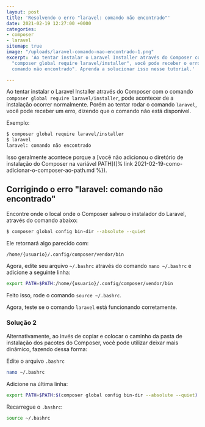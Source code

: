 ```yaml
---
layout: post
title: 'Resolvendo o erro "laravel: comando não encontrado"'
date: 2021-02-19 12:27:00 +0000
categories:
- composer
- laravel
sitemap: true
image: "/uploads/laravel-comando-nao-encontrado-1.png"
excerpt: 'Ao tentar instalar o Laravel Installer através do Composer com o comando
  "composer global require laravel/installer", você pode receber o erro "laravel:
  comando não encontrado". Aprenda a solucionar isso nesse tutorial.'

---
```

Ao tentar instalar o Laravel Installer através do Composer com o comando `composer global require laravel/installer`, pode acontecer de a instalação ocorrer normalmente. Porém ao tentar rodar o comando `laravel`, você pode receber um erro, dizendo que o comando não está disponível.

Exemplo:

```bash
$ composer global require laravel/installer
$ laravel
laravel: comando não encontrado
```

Isso geralmente acontece porque a [você não adicionou o diretório de instalação do Composer na variável PATH](\[% link 2021-02-19-como-adicionar-o-composer-ao-path.md %}).

## Corrigindo o erro "laravel: comando não encontrado"

Encontre onde o local onde o Composer salvou o instalador do Laravel, através do comando abaixo:

```bash
$ composer global config bin-dir --absolute --quiet
```

Ele retornará algo parecido com:

```text
/home/{usuario}/.config/composer/vendor/bin
```

Agora, edite seu arquivo `~/.bashrc` através do comando `nano ~/.bashrc` e adicione a seguinte linha:

```bash
export PATH=$PATH:/home/{usuario}/.config/composer/vendor/bin
```

Feito isso, rode o comando `source ~/.bashrc`.

Agora, teste se o comando `laravel` está funcionando corretamente.

### Solução 2

Alternativamente, ao invés de copiar e colocar o caminho da pasta de instalação dos pacotes do Composer, você pode utilizar deixar mais dinâmico, fazendo dessa forma:

Edite o arquivo `.bashrc`

```bash
nano ~/.bashrc
```

Adicione na última linha:

```bash
export PATH=$PATH:$(composer global config bin-dir --absolute --quiet)
```

Recarregue o `.bashrc`:

```bash
source ~/.bashrc
```